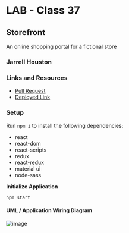 # LAB - Class 37

## Storefront

An online shopping portal for a fictional store

### Jarrell Houston

### Links and Resources

- [Pull Request](https://github.com/Jarrell28/storefront/pull/1)
- [Deployed Link](https://60beaf153c34fe5ebaa3a29b--eager-mayer-021b05.netlify.app/)

### Setup

Run ``` npm i ``` to install the following dependencies:

 - react
 - react-dom
 - react-scripts
 - redux
 - react-redux
 - material ui
 - node-sass
 
 **Initialize Application**

``` npm start ```
 

#### UML / Application Wiring Diagram

![image](https://user-images.githubusercontent.com/33704616/121253101-54d2f000-c86e-11eb-98ca-7c7d9f308622.png)


